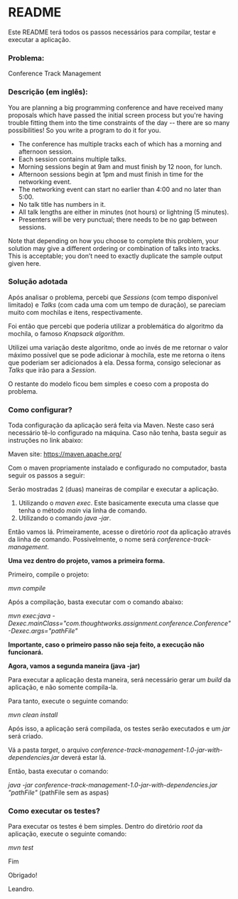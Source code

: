 # README #

Este README terá todos os passos necessários para compilar, testar e executar a aplicação.

### Problema: ###

Conference Track Management

### Descrição (em inglês): ###

You are planning a big programming conference and have received many proposals which have passed the initial screen process but you're having trouble fitting them into the time constraints of the day -- there are so many possibilities! So you write a program to do it for you.

* The conference has multiple tracks each of which has a morning and afternoon session.
* Each session contains multiple talks.
* Morning sessions begin at 9am and must finish by 12 noon, for lunch.
* Afternoon sessions begin at 1pm and must finish in time for the networking event.
* The networking event can start no earlier than 4:00 and no later than 5:00.
* No talk title has numbers in it.
* All talk lengths are either in minutes (not hours) or lightning (5 minutes).
* Presenters will be very punctual; there needs to be no gap between sessions.
 
Note that depending on how you choose to complete this problem, your solution may give a different ordering or combination of talks into tracks. This is acceptable; you don’t need to exactly duplicate the sample output given here.

### Solução adotada ###

Após analisar o problema, percebi que *Sessions* (com tempo disponível limitado) e *Talks* (com cada uma com um tempo de duração), se pareciam muito com mochilas e itens, respectivamente.

Foi então que percebi que poderia utilizar a problemática do algoritmo da mochila, o famoso *Knapsack algorithm*.

Utilizei uma variação deste algoritmo, onde ao invés de me retornar o valor máximo possível que se pode adicionar à mochila, este me retorna o itens que poderiam ser adicionados à ela. Dessa forma, consigo selecionar as *Talks* que irão para a *Session*.

O restante do modelo ficou bem simples e coeso com a proposta do problema.

### Como configurar? ###

Toda configuração da aplicação será feita via Maven. Neste caso será necessário tê-lo configurado na máquina.
Caso não tenha, basta seguir as instruções no link abaixo:

Maven site: https://maven.apache.org/

Com o maven propriamente instalado e configurado no computador, basta seguir os passos a seguir:

Serão mostradas 2 (duas) maneiras de compilar e executar a aplicação. 

1. Utilizando o *maven exec*. Este basicamente executa uma classe que tenha o método *main* via linha de comando.
2. Utilizando o comando *java -jar*.

Então vamos lá. Primeiramente, acesse o diretório *root* da aplicação através da linha de comando. Possivelmente, o nome será *conference-track-management*.

**Uma vez dentro do projeto, vamos a primeira forma.**

Primeiro, compile o projeto:

*mvn compile*

Após a compilação, basta executar com o comando abaixo:

*mvn exec:java -Dexec.mainClass="com.thoughtworks.assignment.conference.Conference" -Dexec.args="pathFile"*  

**Importante, caso o primeiro passo não seja feito, a execução não funcionará.**

**Agora, vamos a segunda maneira (java -jar)**

Para executar a aplicação desta maneira, será necessário gerar um *build* da aplicação, e não somente compila-la.

Para tanto, execute o seguinte comando:

*mvn clean install*

Após isso, a aplicação será compilada, os testes serão executados e um *jar* será criado.

Vá a pasta *target*, o arquivo *conference-track-management-1.0-jar-with-dependencies.jar* deverá estar lá.

Então, basta executar o comando:

*java -jar conference-track-management-1.0-jar-with-dependencies.jar "pathFile"* (pathFile sem as aspas)

### Como executar os testes? ###

Para executar os testes é bem simples.
Dentro do diretório *root* da aplicação, execute o seguinte comando:

*mvn test*

Fim

Obrigado!

Leandro.